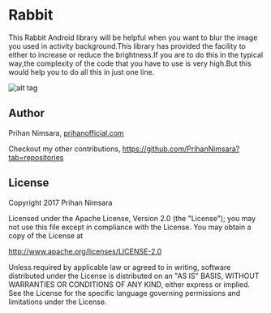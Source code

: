 # Rabbit



This Rabbit Android library will be helpful when you want to blur the  image you used in activity background.This library has provided the facility to either to increase or reduce the brightness.If you are to do this in the typical way,the complexity of the code that you have to use is very high.But this would help you to do all this  in just one line.



![alt tag](https://user-images.githubusercontent.com/29063580/27351860-5ab3ea7e-561c-11e7-84e3-1df469b1ca17.jpg)

## Author

Prihan Nimsara, [prihanofficial.com](http://prihanofficial.com)

Checkout my other contributions, https://github.com/PrihanNimsara?tab=repositories

## License

Copyright 2017 Prihan Nimsara

Licensed under the Apache License, Version 2.0 (the "License"); you may not use this file except in compliance with the License. You may obtain a copy of the License at

http://www.apache.org/licenses/LICENSE-2.0

Unless required by applicable law or agreed to in writing, software distributed under the License is distributed on an "AS IS" BASIS, WITHOUT WARRANTIES OR CONDITIONS OF ANY KIND, either express or implied. See the License for the specific language governing permissions and limitations under the License.
